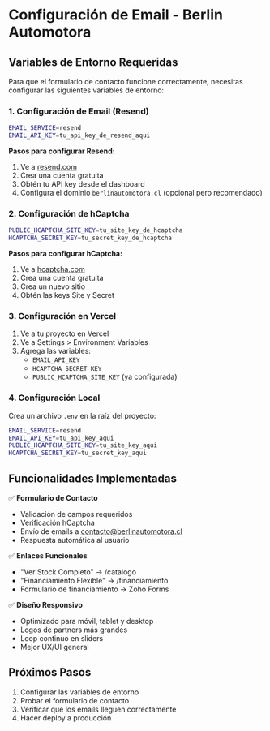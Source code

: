 # Configuración de Email - Berlin Automotora

## Variables de Entorno Requeridas

Para que el formulario de contacto funcione correctamente, necesitas configurar las siguientes variables de entorno:

### 1. Configuración de Email (Resend)

```bash
EMAIL_SERVICE=resend
EMAIL_API_KEY=tu_api_key_de_resend_aqui
```

**Pasos para configurar Resend:**
1. Ve a [resend.com](https://resend.com)
2. Crea una cuenta gratuita
3. Obtén tu API key desde el dashboard
4. Configura el dominio `berlinautomotora.cl` (opcional pero recomendado)

### 2. Configuración de hCaptcha

```bash
PUBLIC_HCAPTCHA_SITE_KEY=tu_site_key_de_hcaptcha
HCAPTCHA_SECRET_KEY=tu_secret_key_de_hcaptcha
```

**Pasos para configurar hCaptcha:**
1. Ve a [hcaptcha.com](https://hcaptcha.com)
2. Crea una cuenta gratuita
3. Crea un nuevo sitio
4. Obtén las keys Site y Secret

### 3. Configuración en Vercel

1. Ve a tu proyecto en Vercel
2. Ve a Settings > Environment Variables
3. Agrega las variables:
   - `EMAIL_API_KEY`
   - `HCAPTCHA_SECRET_KEY`
   - `PUBLIC_HCAPTCHA_SITE_KEY` (ya configurada)

### 4. Configuración Local

Crea un archivo `.env` en la raíz del proyecto:

```bash
EMAIL_SERVICE=resend
EMAIL_API_KEY=tu_api_key_aqui
PUBLIC_HCAPTCHA_SITE_KEY=tu_site_key_aqui
HCAPTCHA_SECRET_KEY=tu_secret_key_aqui
```

## Funcionalidades Implementadas

✅ **Formulario de Contacto**
- Validación de campos requeridos
- Verificación hCaptcha
- Envío de emails a contacto@berlinautomotora.cl
- Respuesta automática al usuario

✅ **Enlaces Funcionales**
- "Ver Stock Completo" → /catalogo
- "Financiamiento Flexible" → /financiamiento
- Formulario de financiamiento → Zoho Forms

✅ **Diseño Responsivo**
- Optimizado para móvil, tablet y desktop
- Logos de partners más grandes
- Loop continuo en sliders
- Mejor UX/UI general

## Próximos Pasos

1. Configurar las variables de entorno
2. Probar el formulario de contacto
3. Verificar que los emails lleguen correctamente
4. Hacer deploy a producción
